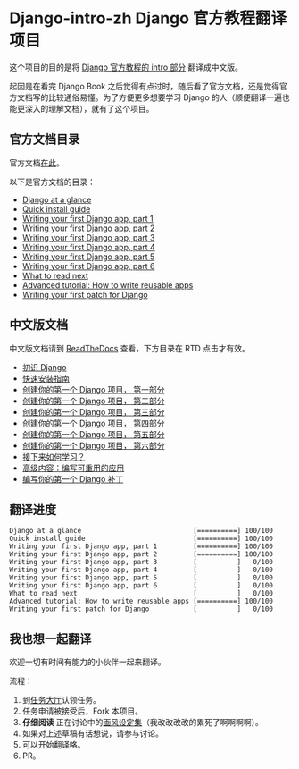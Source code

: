 # Django-intro-zh Django 官方教程翻译项目

这个项目的目的是将 [Django 官方教程的 intro 部分][django-intro] 翻译成中文版。

起因是在看完 Django Book 之后觉得有点过时，随后看了官方文档，还是觉得官方文档写的比较通俗易懂。为了方便更多想要学习 Django 的人（顺便翻译一遍也能更深入的理解文档），就有了这个项目。

## 官方文档目录

官方文档[在此][django-intro]。

以下是官方文档的目录：

- [Django at a glance][django-intro-glance]
- [Quick install guide][django-intro-install]
- [Writing your first Django app, part 1][django-intro-wyfda-1]
- [Writing your first Django app, part 2][django-intro-wyfda-2]
- [Writing your first Django app, part 3][django-intro-wyfda-3]
- [Writing your first Django app, part 4][django-intro-wyfda-4]
- [Writing your first Django app, part 5][django-intro-wyfda-5]
- [Writing your first Django app, part 6][django-intro-wyfda-6]
- [What to read next][django-intro-whatsnext]
- [Advanced tutorial: How to write reusable apps][django-intro-reusableapp]
- [Writing your first patch for Django][django-intro-pathch]

## 中文版文档

中文版文档请到 [ReadTheDocs][rtd-url] 查看，下方目录在 RTD 点击才有效。

- [初识 Django](glance.md)
- [快速安装指南](install.md)
- [创建你的第一个 Django 项目， 第一部分](part1.md)
- [创建你的第一个 Django 项目， 第二部分](part2.md)
- [创建你的第一个 Django 项目， 第三部分](part3.md)
- [创建你的第一个 Django 项目， 第四部分](part4.md)
- [创建你的第一个 Django 项目， 第五部分](part5.md)
- [创建你的第一个 Django 项目， 第六部分](part6.md)
- [接下来如何学习？](whats_next.md)
- [高级内容：编写可重用的应用](reusable_app.md)
- [编写你的第一个 Django 补丁](pathch.md)

## 翻译进度

```text
Django at a glance                            [==========] 100/100
Quick install guide                           [==========] 100/100
Writing your first Django app, part 1         [==========] 100/100
Writing your first Django app, part 2         [==========] 100/100
Writing your first Django app, part 3         [          ]   0/100
Writing your first Django app, part 4         [          ]   0/100
Writing your first Django app, part 5         [          ]   0/100
Writing your first Django app, part 6         [          ]   0/100
What to read next                             [          ]   0/100
Advanced tutorial: How to write reusable apps [==========] 100/100
Writing your first patch for Django           [          ]   0/100
```

## 我也想一起翻译

欢迎一切有时间有能力的小伙伴一起来翻译。

流程：

1. 到[任务大厅](https://github.com/7sDream/django-intro-zh/issues/1)认领任务。
2. 任务申请被接受后，Fork 本项目。
3. **仔细阅读** 正在讨论中的[画风设定集](https://github.com/7sDream/django-intro-zh/issues/2)（我改改改改的累死了啊啊啊啊）。
4. 如果对上述草稿有话想说，请参与讨论。
5. 可以开始翻译咯。
6. PR。

 [django-intro]: https://docs.djangoproject.com/en/1.8/intro/
 [django-intro-glance]: https://docs.djangoproject.com/en/1.8/intro/overview/
 [django-intro-install]: https://docs.djangoproject.com/en/1.8/intro/install/
 [django-intro-wyfda-1]: https://docs.djangoproject.com/en/1.8/intro/tutorial01/
 [django-intro-wyfda-2]: https://docs.djangoproject.com/en/1.8/intro/tutorial02/
 [django-intro-wyfda-3]: https://docs.djangoproject.com/en/1.8/intro/tutorial03/
 [django-intro-wyfda-4]: https://docs.djangoproject.com/en/1.8/intro/tutorial04/
 [django-intro-wyfda-5]: https://docs.djangoproject.com/en/1.8/intro/tutorial05/
 [django-intro-wyfda-6]: https://docs.djangoproject.com/en/1.8/intro/tutorial06/
 [django-intro-whatsnext]: https://docs.djangoproject.com/en/1.8/intro/whatsnext/
 [django-intro-reusableapp]: https://docs.djangoproject.com/en/1.8/intro/reusable-apps/
 [django-intro-pathch]: https://docs.djangoproject.com/en/1.8/intro/contributing/

[rtd-url]: http://django-intro-zh.readthedocs.org/zh_CN/latest/
